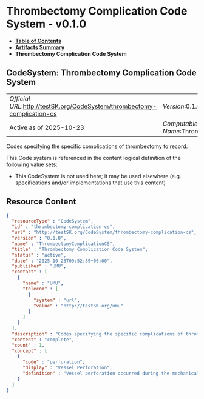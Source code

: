# Thrombectomy Complication Code System - v0.1.0

* [**Table of Contents**](toc.md)
* [**Artifacts Summary**](artifacts.md)
* **Thrombectomy Complication Code System**

## CodeSystem: Thrombectomy Complication Code System 

| | |
| :--- | :--- |
| *Official URL*:http://testSK.org/CodeSystem/thrombectomy-complication-cs | *Version*:0.1.0 |
| Active as of 2025-10-23 | *Computable Name*:ThrombectomyComplicationCS |

 
Codes specifying the specific complications of thrombectomy to record. 

 This Code system is referenced in the content logical definition of the following value sets: 

* This CodeSystem is not used here; it may be used elsewhere (e.g. specifications and/or implementations that use this content)



## Resource Content

```json
{
  "resourceType" : "CodeSystem",
  "id" : "thrombectomy-complication-cs",
  "url" : "http://testSK.org/CodeSystem/thrombectomy-complication-cs",
  "version" : "0.1.0",
  "name" : "ThrombectomyComplicationCS",
  "title" : "Thrombectomy Complication Code System",
  "status" : "active",
  "date" : "2025-10-23T09:52:59+00:00",
  "publisher" : "UMU",
  "contact" : [
    {
      "name" : "UMU",
      "telecom" : [
        {
          "system" : "url",
          "value" : "http://testSK.org/umu"
        }
      ]
    }
  ],
  "description" : "Codes specifying the specific complications of thrombectomy to record.",
  "content" : "complete",
  "count" : 1,
  "concept" : [
    {
      "code" : "perforation",
      "display" : "Vessel Perforation",
      "definition" : "Vessel perforation occurred during the mechanical thrombectomy"
    }
  ]
}

```
